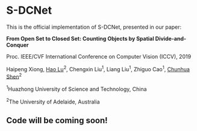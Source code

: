 # S-DCNet
This is the official implementation of S-DCNet, presented in our paper:

**From Open Set to Closed Set: Counting Objects by Spatial Divide-and-Conquer**

Proc. IEEE/CVF International Conference on Computer Vision (ICCV), 2019

Haipeng Xiong, [Hao Lu](https://sites.google.com/site/poppinace/)<sup>2</sup>, Chengxin Liu<sup>1</sup>,
Liang Liu<sup>1</sup>, Zhiguo Cao<sup>1</sup>, [Chunhua Shen](http://cs.adelaide.edu.au/~chhshen/)<sup>2</sup>

<sup>1</sup>Huazhong University of Science and Technology, China

<sup>2</sup>The University of Adelaide, Australia


## Code will be coming soon!

